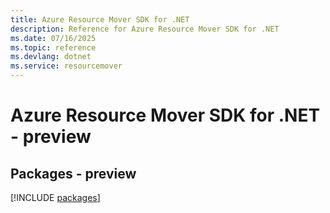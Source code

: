 ```yaml
---
title: Azure Resource Mover SDK for .NET
description: Reference for Azure Resource Mover SDK for .NET
ms.date: 07/16/2025
ms.topic: reference
ms.devlang: dotnet
ms.service: resourcemover
---
```

# Azure Resource Mover SDK for .NET - preview
## Packages - preview
[!INCLUDE [packages](resource-mover-index.md)]